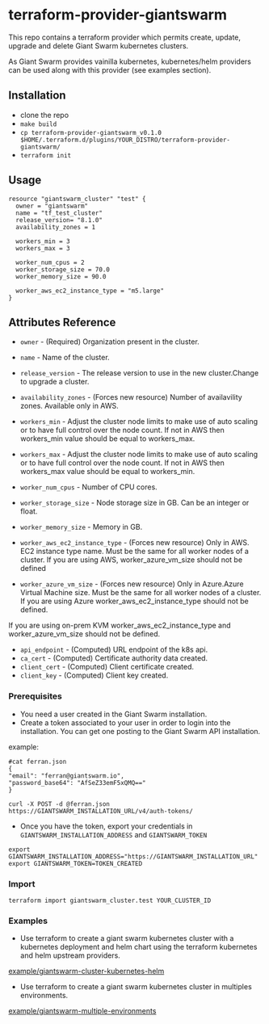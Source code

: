 # terraform-provider-giantswarm
This repo contains a terraform provider which permits create, update, upgrade and delete Giant Swarm kubernetes clusters.

As Giant Swarm provides vainilla kubernetes, kubernetes/helm providers can be used along with this provider (see examples section).

## Installation
- clone the repo
- `make build`
- `cp terraform-provider-giantswarm_v0.1.0 $HOME/.terraform.d/plugins/YOUR_DISTRO/terraform-provider-giantswarm/`
- `terraform init`

## Usage
```hcl
resource "giantswarm_cluster" "test" {
  owner = "giantswarm" 
  name = "tf_test_cluster" 
  release_version= "8.1.0"
  availability_zones = 1
  
  workers_min = 3 
  workers_max = 3 

  worker_num_cpus = 2
  worker_storage_size = 70.0
  worker_memory_size = 90.0 

  worker_aws_ec2_instance_type = "m5.large" 
}
```

## Attributes Reference

* `owner` - (Required) Organization present in the cluster.
* `name` - Name of the cluster.
* `release_version` - The release version to use in the new cluster.Change to upgrade a cluster.
* `availability_zones` - (Forces new resource) Number of availavility zones. Available only in AWS.
* `workers_min` - Adjust the cluster node limits to make use of auto scaling or to have full control over the node count. If not in AWS then workers_min value should be equal to workers_max.
* `workers_max` - Adjust the cluster node limits to make use of auto scaling or to have full control over the node count. If not in AWS then workers_max value should be equal to workers_min.
* `worker_num_cpus` - Number of CPU cores.
* `worker_storage_size` - Node storage size in GB. Can be an integer or float.
* `worker_memory_size` - Memory in GB.

* `worker_aws_ec2_instance_type` - (Forces new resource) Only in AWS. EC2 instance type name. Must be the same for all worker nodes of a cluster.
If you are using AWS, worker_azure_vm_size should not be defined

* `worker_azure_vm_size` - (Forces new resource) Only in Azure.Azure Virtual Machine size. Must be the same for all worker nodes of a cluster.
If you are using Azure worker_aws_ec2_instance_type should not be defined.

If you are using on-prem KVM worker_aws_ec2_instance_type and worker_azure_vm_size should not be defined.

* `api_endpoint` - (Computed) URL endpoint of the k8s api.
* `ca_cert` - (Computed) Certificate authority data created.
* `client_cert` - (Computed) Client certificate created.
* `client_key` - (Computed) Client key created.

### Prerequisites
- You need a user created in the Giant Swarm installation.
- Create a token associated to your user in order to login into the installation.
You can get one posting to the Giant Swarm API installation.

example:

```
#cat ferran.json
{
"email": "ferran@giantswarm.io",
"password_base64": "AfSeZ33emF5xQMQ=="
}
```
`curl -X POST -d @ferran.json https://GIANTSWARM_INSTALLATION_URL/v4/auth-tokens/`

- Once you have the token, export your credentials in `GIANTSWARM_INSTALLATION_ADDRESS` and `GIANTSWARM_TOKEN`

```
export GIANTSWARM_INSTALLATION_ADDRESS="https://GIANTSWARM_INSTALLATION_URL"
export GIANTSWARM_TOKEN=TOKEN_CREATED
```

### Import
`terraform import giantswarm_cluster.test YOUR_CLUSTER_ID`

### Examples
- Use terraform to create a giant swarm kubernetes cluster with a kubernetes deployment and helm chart using the terraform kubernetes and helm upstream providers.

[example/giantswarm-cluster-kubernetes-helm](https://github.com/ferrandinand/terraform-provider-giantswarm/tree/master/examples/giantswarm-cluster-kubernetes-helm)


- Use terraform to create a giant swarm kubernetes cluster in multiples environments.

[example/giantswarm-multiple-environments](https://github.com/ferrandinand/terraform-provider-giantswarm/tree/master/examples/giantswarm-multiple-environments)
